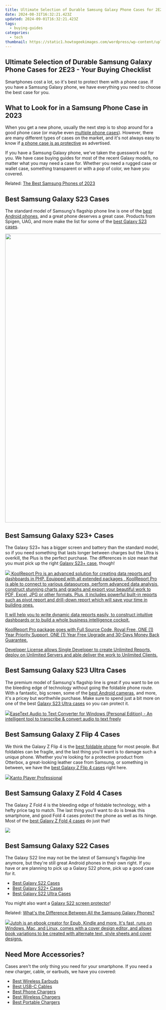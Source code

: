 ```yaml
---
title: Ultimate Selection of Durable Samsung Galaxy Phone Cases for 2E23 - Your Buying Checklist
date: 2024-08-31T16:32:21.423Z
updated: 2024-09-01T16:32:21.423Z
tags:
  - buying-guides
categories:
  - tech
thumbnail: https://static1.howtogeekimages.com/wordpress/wp-content/uploads/2023/02/52664006060_fbe336ae25_o.jpg
---
```


## Ultimate Selection of Durable Samsung Galaxy Phone Cases for 2E23 - Your Buying Checklist

Smartphones cost a lot, so it's best to protect them with a phone case. If you have a Samsung Galaxy phone, we have everything you need to choose the best case for you.

##  What to Look for in a Samsung Phone Case in 2023

 When you get a new phone, usually the next step is to shop around for a good phone case (or maybe even [multiple phone cases](https://tech-savvy.techidaily.com/artificial-intelligence-the-next-level-for-bing/)). However, there are many different types of cases on the market, and it's not always easy to know if [a phone case is as protective](https://android-location-track.techidaily.com/how-to-check-distance-and-radius-on-google-maps-for-your-samsung-galaxy-s24plus-drfone-by-drfone-virtual-android/) as advertised.

 If you have a Samsung Galaxy phone, we've taken the guesswork out for you. We have case buying guides for most of the recent Galaxy models, no matter what you may need a case for. Whether you need a rugged case or wallet case, something transparent or with a pop of color, we have you covered.

Related: [The Best Samsung Phones of 2023](https://instagram-clips.techidaily.com/new-connecting-consciously-with-content-craftsmen-of-your-realm-for-2024/) 

##  Best Samsung Galaxy S23 Cases

 The standard model of Samsung's flagship phone line is one of the [best Android phones](https://twitter-videos.techidaily.com/hot-takes-highlight-twitters-trending-topics-for-2024/), and a great phone deserves a great case. Products from Spigen, UAG, and more make the list for some of the [best Galaxy S23 cases](https://driver-error.techidaily.com/unresponsive-keys-on-pc/).

<!-- affiliate ads begin -->
<a href="https://ancheer.sjv.io/c/5597632/1657301/17326" target="_top" id="1657301"><img src="//a.impactradius-go.com/display-ad/17326-1657301" border="0" alt="" width="1920" height="933"/></a><img height="0" width="0" src="https://imp.pxf.io/i/5597632/1657301/17326" style="position:absolute;visibility:hidden;" border="0" />
<!-- affiliate ads end -->
##  Best Samsung Galaxy S23+ Cases

 The Galaxy S23+ has a bigger screen and battery than the standard model, so if you need something that lasts longer between charges but the Ultra is overkill, the Plus is the perfect purchase. The differences in size mean that you must pick up the right [Galaxy S23+ case](https://facebook-video-content.techidaily.com/updated-2024-approved-2023-ranking-top-6-apps-for-fb-lite-video-downloads/), though!

<!-- affiliate ads begin -->
<a href="https://secure.2checkout.com/order/checkout.php?PRODS=4737285&QTY=1&AFFILIATE=108875&CART=1"><img src="https://secure.avangate.com/images/merchant/b2f83c409ce63012229fb9cd465bdcfe/products/copy_reporting_system.png" border="0">  KoolReport Pro  is an advanced solution for creating data reports and dashboards in PHP. Equipped with all  extended packages , KoolReport Pro is able to connect to various datasources, perform advanced data analysis, construct stunning charts and graphs and export your beautiful work to PDF, Excel, JPG or other formats. Plus, it includes powerful built-in reports such as pivot report and drill-down report which will save your time in building ones. 

 It will help you to write dynamic data reports easily, to construct intuitive dashboards or to build a whole business intelligence cockpit. 

  KoolReport Pro  package goes with Full Source Code, Royal Free, ONE (1) Year Priority Support, ONE (1) Year Free Upgrade and 30-Days Money Back Guarantee. 

  Developer License  allows  Single Developer  to create Unlimited Reports, deploy on Unlimited Servers and able deliver the work to Unlimited Clients. </a>
<!-- affiliate ads end -->
##  Best Samsung Galaxy S23 Ultra Cases

 The premium model of Samsung's flagship line is great if you want to be on the bleeding edge of technology without going the foldable phone route. With a fantastic, big screen, some of the [best Android cameras](https://blog-min.techidaily.com/how-to-restore-deleted-infinix-hot-30-5g-pictures-an-easy-method-explained-by-fonelab-android-recover-pictures/), and more, it's a pricey but worthwhile purchase. Make sure to spend just a bit more on one of the best [Galaxy S23 Ultra cases](https://fake-location.techidaily.com/the-best-8-vpn-hardware-devices-reviewed-on-oneplus-nord-ce-3-5g-drfone-by-drfone-virtual-android/) so you can protect it.

<!-- affiliate ads begin -->
<a href="https://secure.2checkout.com/order/checkout.php?PRODS=40203538&QTY=1&AFFILIATE=108875&CART=1"><img src="https://secure.avangate.com/images/merchant/cc4b82e826b52ec41c810301548e8f48/products/audio-to-text-transcription-software.png" border="0">EaseText Audio to Text Converter for Windows (Personal Edition) - An intelligent tool to transcribe & convert audio to text freely </a>
<!-- affiliate ads end -->
##  Best Samsung Galaxy Z Flip 4 Cases

 We think the Galaxy Z Flip 4 is the [best foldable phone](https://fox-blue.techidaily.com/step-beyond-reality-reviewing-lgs-virtual-vision-for-2024/) for most people. But foldables can be fragile, and the last thing you'll want is to damage such a unique phone. Whether you're looking for a protective product from Otterbox, a great-looking leather case from Samsung, or something in between, we have the [best Galaxy Z Flip 4 cases](https://facebook-clips.techidaily.com/updated-2024-approved-hidden-gems-galore-top-10-unique-meme-webpages/) right here.

<!-- affiliate ads begin -->
<a href="https://secure.2checkout.com/order/checkout.php?PRODS=4742929&QTY=1&AFFILIATE=108875&CART=1"><img src="https://secure.avangate.com/images/merchant/e09fdffe648a30658a9657bbed7b2388/products/boxshot(2).png" border="0">Kanto Player Professional</a>
<!-- affiliate ads end -->
##  Best Samsung Galaxy Z Fold 4 Cases

 The Galaxy Z Fold 4 is the bleeding edge of foldable technology, with a hefty price tag to match. The last thing you'll want to do is break this smartphone, and good Fold 4 cases protect the phone as well as its hinge. Most of the [best Galaxy Z Fold 4 cases](https://screen-mirroring-recording.techidaily.com/new-commanders-clash-the-ultimate-ranking-of-7-total-war-games/) do just that!

<!-- affiliate ads begin -->
<a href="https://shop.mondly.com/affiliate.php?ACCOUNT=ATISTUDI&AFFILIATE=108875&PATH=https%3A%2F%2Fwww.mondly.com%3FAFFILIATE%3D108875%26RESOURCE%3D%2BGeneral%2B970x90%2B"><img src="https://secure.avangate.com/images/merchant/69c418c33ec2e1a4267fa9bb77fa1428/general-970x90.gif" border="0"></a>
<!-- affiliate ads end -->
##  Best Samsung Galaxy S22 Cases

 The Galaxy S22 line may not be the latest of Samsung's flagship line anymore, but they're still great Android phones in their own right. If you have or are planning to pick up a Galaxy S22 phone, pick up a good case for it.

* [Best Galaxy S22 Cases](https://desktop-recording.techidaily.com/updated-the-quest-for-video-perfection-debating-between-bandicam-and-camtasia/)
* [Best Galaxy S22+ Cases](https://screen-video-capture.techidaily.com/new-2024-approved-get-the-best-free-pc-sound-logger-download-x-recorder/)
* [Best Galaxy S22 Ultra Cases](https://youtube-tips.techidaily.com/ed-ultimate-guide-to-calculate-your-youtube-views-and-money-for-2024/)

 You might also want a [Galaxy S22 screen protector](https://extra-tips.techidaily.com/step-by-step-approach-to-mastery-with-iphone-x-animoji-use/)!

Related: [What's the Difference Between All the Samsung Galaxy Phones?](https://youtube-help.techidaily.com/in-2024-secure-song-transfers-to-youtube-channel/) 

<!-- affiliate ads begin -->
<a href="https://secure.2checkout.com/order/checkout.php?PRODS=4694919&QTY=1&AFFILIATE=108875&CART=1"><img src="https://secure.avangate.com/images/merchant/bccefcc1b1eee9eca3ae4f5c1a281482/products/jutoh-logo-1200x1600.jpg" border="0">Jutoh is an ebook creator for Epub, Kindle and more. It's fast, runs on Windows, Mac, and Linux, comes with a cover design editor, and allows book variations to be created with alternate text, style sheets and cover designs. </a>
<!-- affiliate ads end -->
##  Need More Accessories?

 Cases aren't the only thing you need for your smartphone. If you need a new charger, cable, or earbuds, we have you covered:

* [Best Wireless Earbuds](https://ios-unlock.techidaily.com/locked-out-of-apple-iphone-xs-max-5-ways-to-get-into-a-locked-apple-iphone-xs-max-by-drfone-ios/)
* [Best USB-C Cables](https://games-able.techidaily.com/bypassing-steam-disconnection-in-windows-11/)
* [Best Phone Chargers](https://some-techniques.techidaily.com/freedom-in-viewing-is-vlc-more-powerful-than-mpc-for-2024/)
* [Best Wireless Chargers](https://location-social.techidaily.com/in-2024-how-to-fake-snapchat-location-without-jailbreak-on-vivo-y02t-drfone-by-drfone-virtual-android/)
* [Best Portable Chargers](https://change-location.techidaily.com/how-to-fix-error-495-while-downloadupdating-android-apps-on-motorola-moto-g13-drfone-by-drfone-fix-android-problems-fix-android-problems/)

<ins class="adsbygoogle"
     style="display:block"
     data-ad-format="autorelaxed"
     data-ad-client="ca-pub-7571918770474297"
     data-ad-slot="1223367746"></ins>



<ins class="adsbygoogle"
     style="display:block"
     data-ad-client="ca-pub-7571918770474297"
     data-ad-slot="8358498916"
     data-ad-format="auto"
     data-full-width-responsive="true"></ins>


